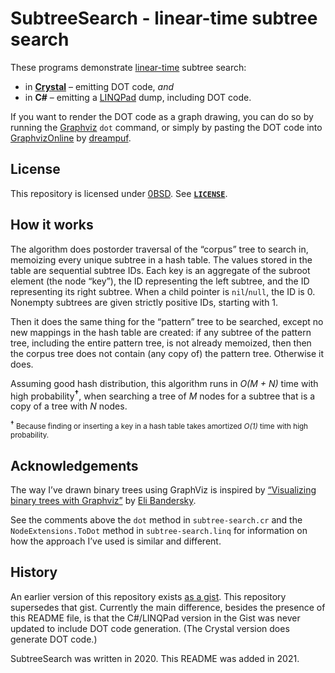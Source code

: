 <!--
  Copyright (c) 2021 Eliah Kagan <degeneracypressure@gmail.com>
  
  Permission to use, copy, modify, and/or distribute this software for any
  purpose with or without fee is hereby granted.
  
  THE SOFTWARE IS PROVIDED "AS IS" AND THE AUTHOR DISCLAIMS ALL WARRANTIES WITH
  REGARD TO THIS SOFTWARE INCLUDING ALL IMPLIED WARRANTIES OF MERCHANTABILITY
  AND FITNESS. IN NO EVENT SHALL THE AUTHOR BE LIABLE FOR ANY SPECIAL, DIRECT,
  INDIRECT, OR CONSEQUENTIAL DAMAGES OR ANY DAMAGES WHATSOEVER RESULTING FROM
  LOSS OF USE, DATA OR PROFITS, WHETHER IN AN ACTION OF CONTRACT, NEGLIGENCE OR
  OTHER TORTIOUS ACTION, ARISING OUT OF OR IN CONNECTION WITH THE USE OR
  PERFORMANCE OF THIS SOFTWARE.
-->

# SubtreeSearch - linear-time subtree search

These programs demonstrate
[linear-time](https://en.wikipedia.org/wiki/Time_complexity#Linear_time) subtree
search:

- in [**Crystal**](https://crystal-lang.org/) – emitting DOT code, *and*
- in **C#** – emitting a [LINQPad](https://www.linqpad.net/) dump, including DOT
  code.

If you want to render the DOT code as a graph drawing, you can do so by running
the [Graphviz](https://graphviz.org/) `dot` command, or simply by pasting the
DOT code into [GraphvizOnline](https://dreampuf.github.io/GraphvizOnline/) by
[dreampuf](https://github.com/dreampuf/GraphvizOnline).

## License

This repository is licensed under [0BSD](https://spdx.org/licenses/0BSD.html).
See [**`LICENSE`**](LICENSE).

## How it works

The algorithm does postorder traversal of the &ldquo;corpus&rdquo; tree to
search in, memoizing every unique subtree in a hash table. The values stored in
the table are sequential subtree IDs. Each key is an aggregate of the subroot
element (the node &ldquo;key&rdquo;), the ID representing the left subtree, and
the ID representing its right subtree. When a child pointer is `nil`/`null`, the
ID is
0. Nonempty subtrees are given strictly positive IDs, starting with 1.

Then it does the same thing for the &ldquo;pattern&rdquo; tree to be searched,
except no new mappings in the hash table are created: if any subtree of the
pattern tree, including the entire pattern tree, is not already memoized, then
then the corpus tree does not contain (any copy of) the pattern tree. Otherwise
it does.

Assuming good hash distribution, this algorithm runs in *O(M + N)* time with
high probability<sup>**&dagger;**</sup>, when searching a tree of *M* nodes for
a subtree that is a copy of a tree with *N* nodes.

<sub><sup>**&dagger;**</sup> Because finding or inserting a key in a hash table
takes amortized *O(1)* time with high probability.</sub>

## Acknowledgements

The way I&rsquo;ve drawn binary trees using GraphViz is inspired by
[&ldquo;Visualizing binary trees with
Graphviz&rdquo;](https://eli.thegreenplace.net/2009/11/23/visualizing-binary-trees-with-graphviz)
by [Eli Bandersky](https://eli.thegreenplace.net/pages/about).

See the comments above the `dot` method in `subtree-search.cr` and the
`NodeExtensions.ToDot` method in `subtree-search.linq` for information on how
the approach I&rsquo;ve used is similar and different.

## History

An earlier version of this repository exists [as a
gist](https://gist.github.com/EliahKagan/61bce6756440f13cd5e1465538c18107). This
repository supersedes that gist. Currently the main difference, besides the
presence of this README file, is that the C#/LINQPad version in the Gist was
never updated to include DOT code generation. (The Crystal version does generate
DOT code.)

SubtreeSearch was written in 2020. This README was added in 2021.
